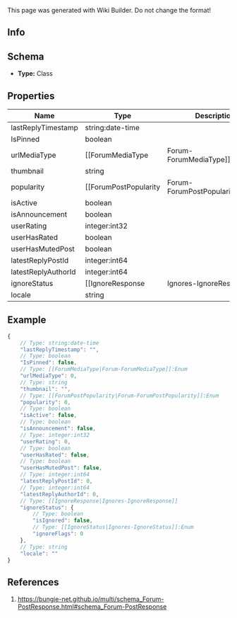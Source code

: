 <span class="wiki-builder">This page was generated with Wiki Builder. Do not change the format!</span>

## Info

## Schema
* **Type:** Class

## Properties
Name | Type | Description
---- | ---- | -----------
lastReplyTimestamp | string:date-time | 
IsPinned | boolean | 
urlMediaType | [[ForumMediaType|Forum-ForumMediaType]]:Enum | 
thumbnail | string | 
popularity | [[ForumPostPopularity|Forum-ForumPostPopularity]]:Enum | 
isActive | boolean | 
isAnnouncement | boolean | 
userRating | integer:int32 | 
userHasRated | boolean | 
userHasMutedPost | boolean | 
latestReplyPostId | integer:int64 | 
latestReplyAuthorId | integer:int64 | 
ignoreStatus | [[IgnoreResponse|Ignores-IgnoreResponse]] | 
locale | string | 

## Example
```javascript
{
    // Type: string:date-time
    "lastReplyTimestamp": "",
    // Type: boolean
    "IsPinned": false,
    // Type: [[ForumMediaType|Forum-ForumMediaType]]:Enum
    "urlMediaType": 0,
    // Type: string
    "thumbnail": "",
    // Type: [[ForumPostPopularity|Forum-ForumPostPopularity]]:Enum
    "popularity": 0,
    // Type: boolean
    "isActive": false,
    // Type: boolean
    "isAnnouncement": false,
    // Type: integer:int32
    "userRating": 0,
    // Type: boolean
    "userHasRated": false,
    // Type: boolean
    "userHasMutedPost": false,
    // Type: integer:int64
    "latestReplyPostId": 0,
    // Type: integer:int64
    "latestReplyAuthorId": 0,
    // Type: [[IgnoreResponse|Ignores-IgnoreResponse]]
    "ignoreStatus": {
        // Type: boolean
        "isIgnored": false,
        // Type: [[IgnoreStatus|Ignores-IgnoreStatus]]:Enum
        "ignoreFlags": 0
    },
    // Type: string
    "locale": ""
}

```

## References
1. https://bungie-net.github.io/multi/schema_Forum-PostResponse.html#schema_Forum-PostResponse
